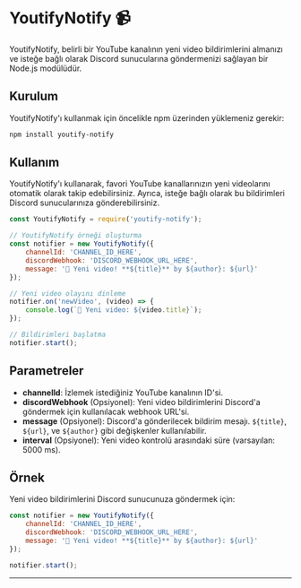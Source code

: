 # YoutifyNotify 📹

YoutifyNotify, belirli bir YouTube kanalının yeni video bildirimlerini almanızı ve isteğe bağlı olarak Discord sunucularına göndermenizi sağlayan bir Node.js modülüdür.

## Kurulum

YoutifyNotify'ı kullanmak için öncelikle npm üzerinden yüklemeniz gerekir:

```bash
npm install youtify-notify
```

## Kullanım

YoutifyNotify'ı kullanarak, favori YouTube kanallarınızın yeni videolarını otomatik olarak takip edebilirsiniz. Ayrıca, isteğe bağlı olarak bu bildirimleri Discord sunucularınıza gönderebilirsiniz.

```javascript
const YoutifyNotify = require('youtify-notify');

// YoutifyNotify örneği oluşturma
const notifier = new YoutifyNotify({
    channelId: 'CHANNEL_ID_HERE',
    discordWebhook: 'DISCORD_WEBHOOK_URL_HERE',
    message: '🎉 Yeni video! **${title}** by ${author}: ${url}'
});

// Yeni video olayını dinleme
notifier.on('newVideo', (video) => {
    console.log(`🚀 Yeni video: ${video.title}`);
});

// Bildirimleri başlatma
notifier.start();
```

## Parametreler

- **channelId**: İzlemek istediğiniz YouTube kanalının ID'si.
- **discordWebhook** (Opsiyonel): Yeni video bildirimlerini Discord'a göndermek için kullanılacak webhook URL'si.
- **message** (Opsiyonel): Discord'a gönderilecek bildirim mesajı. `${title}`, `${url}`, ve `${author}` gibi değişkenler kullanılabilir.
- **interval** (Opsiyonel): Yeni video kontrolü arasındaki süre (varsayılan: 5000 ms).

## Örnek

Yeni video bildirimlerini Discord sunucunuza göndermek için:

```javascript
const notifier = new YoutifyNotify({
    channelId: 'CHANNEL_ID_HERE',
    discordWebhook: 'DISCORD_WEBHOOK_URL_HERE',
    message: '🎉 Yeni video! **${title}** by ${author}: ${url}'
});

notifier.start();
```

---